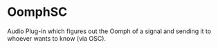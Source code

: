 # OomphSC
Audio Plug-in which figures out the Oomph of a signal and sending it to whoever wants to know (via OSC).
